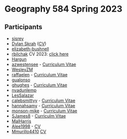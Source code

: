 # Geography 584 Spring 2023

## Participants

- [sjsrey](https://github.com/sjsrey)
- [Dylan Skrah](https://github.com/fiendskrah) ([CV](https://fiendskrah.github.io/markdown-cv/))
- [elizabeth-bushnell](https://github.com/elizabeth-bushnell)
- [rbilchak](https://github.com/rbilchak) CV 2023: [click here](https://github.com/rbilchak/CV)
- [Hargun](https://github.com/hargun7)
- [azwestensee](https://github.com/azwestensee) - [Curriculum Vitae](https://azwestensee.github.io/markdown-cv/)
- [WesleyZM](https://github.com/WesleyZM)
- [raffaelen](https://github.com/raffaelen) - [Curriculum Vitae](https://raffaelen.github.io/markdown-cv/)
- [gualonso](https://github.com/gualonso)
- [ghughes](https://github.com/GeoffreyMHughes) - [Curriculum Vitae](https://geoffreymhughes.github.io/markdown-cv/)
- [nvadunlemp](https://github.com/nvadunlemp)
- [LesSalazar](https://github.com/LesSalazar)
- [calebsmittyy](https://github.com/calebsmittyy) - [Curriculum Vitae](https://calebsmittyy.github.io/markdown-cv/)
- [hannahsamy](https://github.com/hannahsamy) - [Curriculum Vitae](https://hannahsamy.github.io/markdown-cv/)
- [monson-mike](https://github.com/monson-mike) - [Curriculum Vitae](https://monson-mike.github.io/markdown-cv/)
- [SJames8](https://github.com/SJames8) - [Curriculm Vitae](https://github.com/SJames8/markdown-cv/blob/master/index.md)
- [MalHarris](https://github.com/MalHarris)
- [Alee1998](http://github.com/Alee1998) - [CV](https://github.com/Alee1998/markdown-cv/blob/master/index.md)
- [Mmurillo4410](http://github.com/mmurillo4410) [CV](https://github.com/mmurillo4410/markdown-cv/blob/master/index.md)

